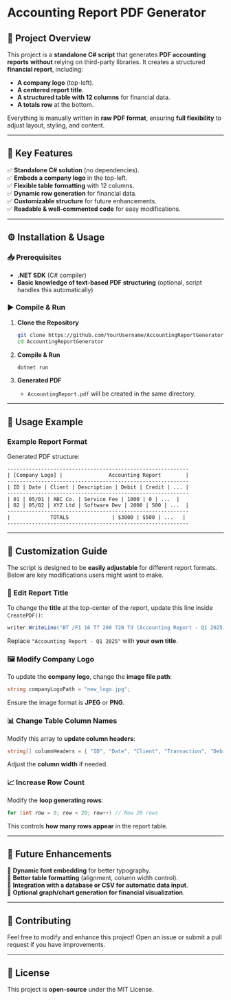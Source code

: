 # Accounting Report PDF Generator

## 📌 Project Overview
This project is a **standalone C# script** that generates **PDF accounting reports** **without** relying on third-party libraries. It creates a structured **financial report**, including:
- **A company logo** (top-left).
- **A centered report title**.
- **A structured table with 12 columns** for financial data.
- **A totals row** at the bottom.

Everything is manually written in **raw PDF format**, ensuring **full flexibility** to adjust layout, styling, and content.

---

## 🚀 Key Features
✅ **Standalone C# solution** (no dependencies).  
✅ **Embeds a company logo** in the top-left.  
✅ **Flexible table formatting** with 12 columns.  
✅ **Dynamic row generation** for financial data.  
✅ **Customizable structure** for future enhancements.  
✅ **Readable & well-commented code** for easy modifications.  

---

## ⚙️ Installation & Usage
### 📥 Prerequisites
- **.NET SDK** (C# compiler)
- **Basic knowledge of text-based PDF structuring** (optional, script handles this automatically)

### ▶️ Compile & Run
1. **Clone the Repository**
   ```sh
   git clone https://github.com/YourUsername/AccountingReportGenerator.git
   cd AccountingReportGenerator
   ```

2. **Compile & Run**
   ```sh
   dotnet run
   ```

3. **Generated PDF**
   - `AccountingReport.pdf` will be created in the same directory.

---

## 📑 Usage Example
### Example Report Format
Generated PDF structure:
```
-----------------------------------------------------------
| [Company Logo] |               Accounting Report        |
-----------------------------------------------------------
| ID | Date | Client | Description | Debit | Credit | ... |
-----------------------------------------------------------
| 01 | 05/01 | ABC Co. | Service Fee | 1000 | 0 | ...  |
| 02 | 05/02 | XYZ Ltd | Software Dev | 2000 | 500 | ...  |
-----------------------------------------------------------
|             TOTALS              | $3000 | $500 | ...   |
-----------------------------------------------------------
```

---

## 🔧 Customization Guide
The script is designed to be **easily adjustable** for different report formats. Below are key modifications users might want to make.

### 📌 Edit Report Title
To change the **title** at the top-center of the report, update this line inside `CreatePDF()`:
```csharp
writer.WriteLine("BT /F1 16 Tf 200 720 Td (Accounting Report - Q1 2025) Tj ET");
```
Replace `"Accounting Report - Q1 2025"` with **your own title**.

### 🖼️ Modify Company Logo
To update the **company logo**, change the **image file path**:
```csharp
string companyLogoPath = "new_logo.jpg";
```
Ensure the image format is **JPEG** or **PNG**.

### 📊 Change Table Column Names
Modify this array to **update column headers**:
```csharp
string[] columnHeaders = { "ID", "Date", "Client", "Transaction", "Debit", "Credit", "Balance", "Tax", "Discount", "Net", "Approval", "Notes" };
```
Adjust the **column width** if needed.

### 📈 Increase Row Count
Modify the **loop generating rows**:
```csharp
for (int row = 0; row < 20; row++) // Now 20 rows
```
This controls **how many rows appear** in the report table.

---

## 🚀 Future Enhancements
🔹 **Dynamic font embedding** for better typography.  
🔹 **Better table formatting** (alignment, column width control).  
🔹 **Integration with a database or CSV for automatic data input**.  
🔹 **Optional graph/chart generation for financial visualization**.  

---

## 🤝 Contributing
Feel free to modify and enhance this project! Open an issue or submit a pull request if you have improvements.

---

## 📜 License
This project is **open-source** under the MIT License.

